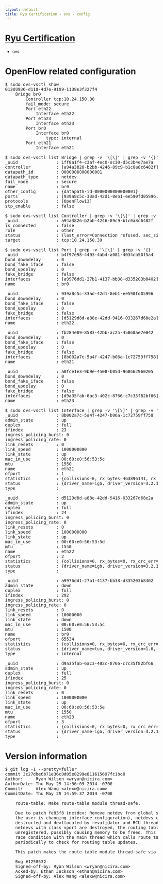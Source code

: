 ```yaml
---
layout: default
title: Ryu Certification - ovs - config
---
```

# [Ryu Certification](http://osrg.github.io/ryu/certification.html)
* ovs 

# OpenFlow related configuration
<pre>
$ sudo ovs-vsctl show
013d0936-d118-4d7e-9199-1138e3f327f4
    Bridge br0
        Controller tcp:10.24.150.30
        fail_mode: secure
        Port eth22
            Interface eth22
        Port eth23
            Interface eth23
        Port br0
            Interface br0
                type: internal
        Port eth21
            Interface eth21

$ sudo ovs-vsctl list Bridge | grep -v '\[\]' | grep -v '{}'
_uuid               : 1ff8a1f4-c3af-4ec0-ac30-d5c3b4e7ae7a
controller          : [a94a3826-b2bb-4246-89c9-b1c0a8c6482f]
datapath_id         : 0000000000000001
datapath_type       : netdev
fail_mode           : secure
name                : br0
other_config        : {datapath-id=0000000000000001}
ports               : [939a8c5c-33ad-42d1-8eb1-ee590fd05996, a0fce1e3-9b9e-4508-b05d-968662960205, b4f97e98-4493-4ab4-a081-4034cb50f5a4, fb284e09-8583-42bb-ac25-45060ae7e042]
protocols           : [OpenFlow13]
stp_enable          : false

$ sudo ovs-vsctl list Controller | grep -v '\[\]' | grep -v '{}'
_uuid               : a94a3826-b2bb-4246-89c9-b1c0a8c6482f
is_connected        : false
role                : other
status              : {last_error=Connection refused, sec_since_connect=1002, sec_since_disconnect=1, state=BACKOFF}
target              : tcp:10.24.150.30

$ sudo ovs-vsctl list Port | grep -v '\[\]' | grep -v '{}'
_uuid               : b4f97e98-4493-4ab4-a081-4034cb50f5a4
bond_downdelay      : 0
bond_fake_iface     : false
bond_updelay        : 0
fake_bridge         : false
interfaces          : [a9976dd1-27b1-4137-bb38-d335203b8402]
name                : br0

_uuid               : 939a8c5c-33ad-42d1-8eb1-ee590fd05996
bond_downdelay      : 0
bond_fake_iface     : false
bond_updelay        : 0
fake_bridge         : false
interfaces          : [d5129d8d-a88e-42dd-9416-033267d68e2a]
name                : eth22

_uuid               : fb284e09-8583-42bb-ac25-45060ae7e042
bond_downdelay      : 0
bond_fake_iface     : false
bond_updelay        : 0
fake_bridge         : false
interfaces          : [8b002a7c-5a4f-4247-b06a-1c72759ff758]
name                : eth21

_uuid               : a0fce1e3-9b9e-4508-b05d-968662960205
bond_downdelay      : 0
bond_fake_iface     : false
bond_updelay        : 0
fake_bridge         : false
interfaces          : [d9a35fab-6ac3-402c-8766-c7c35f82bf66]
name                : eth23

$ sudo ovs-vsctl list Interface | grep -v '\[\]' | grep -v '{}'
_uuid               : 8b002a7c-5a4f-4247-b06a-1c72759ff758
admin_state         : up
duplex              : full
ifindex             : 23
ingress_policing_burst: 0
ingress_policing_rate: 0
link_resets         : 0
link_speed          : 1000000000
link_state          : up
mac_in_use          : 00:60:e0:56:53:5c
mtu                 : 1550
name                : eth21
ofport              : 1
statistics          : {collisions=0, rx_bytes=463896141, rx_crc_err=0, rx_dropped=0, rx_errors=0, rx_frame_err=0, rx_over_err=0, rx_packets=6074597, tx_bytes=0, tx_dropped=0, tx_errors=0, tx_packets=0}
status              : {driver_name=igb, driver_version=3.2.10-k, firmware_version=2.10-9}
type                : 

_uuid               : d5129d8d-a88e-42dd-9416-033267d68e2a
admin_state         : up
duplex              : full
ifindex             : 24
ingress_policing_burst: 0
ingress_policing_rate: 0
link_resets         : 0
link_speed          : 1000000000
link_state          : up
mac_in_use          : 00:60:e0:56:53:5d
mtu                 : 1550
name                : eth22
ofport              : 2
statistics          : {collisions=0, rx_bytes=0, rx_crc_err=0, rx_dropped=0, rx_errors=0, rx_frame_err=0, rx_over_err=0, rx_packets=0, tx_bytes=3585878976, tx_dropped=0, tx_errors=0, tx_packets=2404227}
status              : {driver_name=igb, driver_version=3.2.10-k, firmware_version=2.10-9}
type                : 

_uuid               : a9976dd1-27b1-4137-bb38-d335203b8402
admin_state         : down
duplex              : full
ifindex             : 292
ingress_policing_burst: 0
ingress_policing_rate: 0
link_resets         : 0
link_speed          : 10000000
link_state          : down
mac_in_use          : 00:60:e0:56:53:5c
mtu                 : 1500
name                : br0
ofport              : 65534
statistics          : {collisions=0, rx_bytes=0, rx_crc_err=0, rx_dropped=0, rx_errors=0, rx_frame_err=0, rx_over_err=0, rx_packets=0, tx_bytes=0, tx_dropped=0, tx_errors=0, tx_packets=0}
status              : {driver_name=tun, driver_version=1.6, firmware_version=N/A}
type                : internal

_uuid               : d9a35fab-6ac3-402c-8766-c7c35f82bf66
admin_state         : up
duplex              : full
ifindex             : 25
ingress_policing_burst: 0
ingress_policing_rate: 0
link_resets         : 0
link_speed          : 1000000000
link_state          : up
mac_in_use          : 00:60:e0:56:53:5e
mtu                 : 1550
name                : eth23
ofport              : 3
statistics          : {collisions=0, rx_bytes=0, rx_crc_err=0, rx_dropped=0, rx_errors=0, rx_frame_err=0, rx_over_err=0, rx_packets=0, tx_bytes=2465049704, tx_dropped=0, tx_errors=0, tx_packets=4506678}
status              : {driver_name=igb, driver_version=3.2.10-k, firmware_version=2.10-9}
type                : 
</pre>

# Version information
<pre>
$ git log -1 --pretty=fuller
commit 3c27dbe6b71e36c0d05e8299e811615697fc1bc0
Author:     Ryan Wilson &lt;wryan@nicira.com&gt;
AuthorDate: Thu May 29 14:56:09 2014 -0700
Commit:     Alex Wang &lt;alexw@nicira.com&gt;
CommitDate: Thu May 29 14:59:37 2014 -0700

    route-table: Make route-table module thread-safe.
    
    Due to patch fe83f8 &#40;netdev: Remove netdev from global shash when
    the user is changing interface configuration&#41;, netdevs can be
    destructed and deallocated by revalidator and RCU threads. When
    netdevs with class vport are destroyed, the routing table is
    unregistered, possibly causing memory to be freed. This causes a
    race condition with the main thread which calls route_table_run
    periodically to check for routing table updates.
    
    This patch makes the route-table module thread-safe via a mutex.
    
    Bug #1258532
    Signed-off-by: Ryan Wilson &lt;wryan@nicira.com&gt;
    Acked-by: Ethan Jackson &lt;ethan@nicira.com&gt;
    Signed-off-by: Alex Wang &lt;alexw@nicira.com&gt;
</pre>
